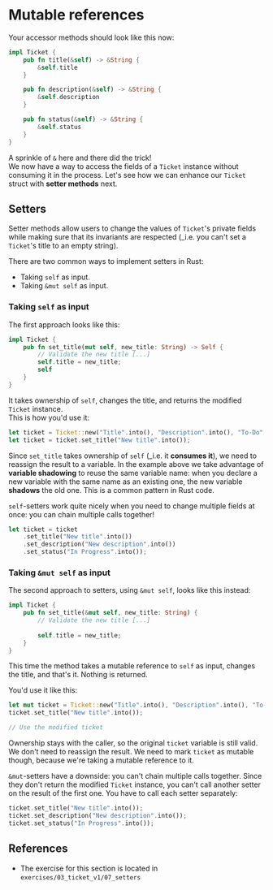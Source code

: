 # Mutable references

Your accessor methods should look like this now:

```rust
impl Ticket {
    pub fn title(&self) -> &String {
        &self.title
    }

    pub fn description(&self) -> &String {
        &self.description
    }

    pub fn status(&self) -> &String {
        &self.status
    }
}
```

A sprinkle of `&` here and there did the trick!  
We now have a way to access the fields of a `Ticket` instance without consuming it in the process.
Let's see how we can enhance our `Ticket` struct with **setter methods** next.

## Setters

Setter methods allow users to change the values of `Ticket`'s private fields while making sure that its invariants
are respected (_i.e. you can't set a `Ticket`'s title to an empty string).

There are two common ways to implement setters in Rust:

- Taking `self` as input.
- Taking `&mut self` as input.

### Taking `self` as input

The first approach looks like this:

```rust
impl Ticket {
    pub fn set_title(mut self, new_title: String) -> Self {
        // Validate the new title [...]
        self.title = new_title;
        self
    }
}
```

It takes ownership of `self`, changes the title, and returns the modified `Ticket` instance.  
This is how you'd use it:

```rust
let ticket = Ticket::new("Title".into(), "Description".into(), "To-Do".into());
let ticket = ticket.set_title("New title".into());
```

Since `set_title` takes ownership of `self` (_i.e. it **consumes it**), we need to reassign the result to a variable.
In the example above we take advantage of **variable shadowing** to reuse the same variable name: when 
you declare a new variable with the same name as an existing one, the new variable **shadows** the old one. This 
is a common pattern in Rust code.

`self`-setters work quite nicely when you need to change multiple fields at once: you can chain multiple calls together!

```rust
let ticket = ticket
    .set_title("New title".into())
    .set_description("New description".into())
    .set_status("In Progress".into());
```

### Taking `&mut self` as input

The second approach to setters, using `&mut self`, looks like this instead:

```rust
impl Ticket {
    pub fn set_title(&mut self, new_title: String) {
        // Validate the new title [...]
        
        self.title = new_title;
    }
}
```

This time the method takes a mutable reference to `self` as input, changes the title, and that's it. 
Nothing is returned.  

You'd use it like this:

```rust
let mut ticket = Ticket::new("Title".into(), "Description".into(), "To-Do".into());
ticket.set_title("New title".into());

// Use the modified ticket
```

Ownership stays with the caller, so the original `ticket` variable is still valid. We don't need to reassign the result.
We need to mark `ticket` as mutable though, because we're taking a mutable reference to it.

`&mut`-setters have a downside: you can't chain multiple calls together.
Since they don't return the modified `Ticket` instance, you can't call another setter on the result of the first one.
You have to call each setter separately:

```rust
ticket.set_title("New title".into());
ticket.set_description("New description".into());
ticket.set_status("In Progress".into());
```

## References

- The exercise for this section is located in `exercises/03_ticket_v1/07_setters`
